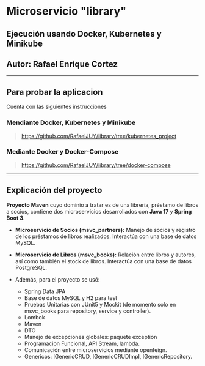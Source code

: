# Microservicio "library"
## Ejecución usando Docker, Kubernetes y Minikube

## Autor: Rafael Enrique Cortez

***
## Para probar la aplicacion
Cuenta con las siguientes instrucciones

### Mendiante Docker, Kubernetes y Minikube
> https://github.com/RafaelJUY/library/tree/kubernetes_project

### Mediante Docker y Docker-Compose
> https://github.com/RafaelJUY/library/tree/docker-compose

***
## Explicación del proyecto

**Proyecto Maven** cuyo dominio a tratar es de una librería, préstamo de libros a socios, contiene dos microservicios
desarrollados con **Java 17** y **Spring Boot 3**.
- **Microservicio de Socios (msvc_partners):** Manejo de socios y registro de los préstamos de libros realizados.
  Interactúa con una base de datos MySQL.
- **Microservicio de Libros (msvc_books):** Relación entre libros y autores, así como también el stock de libros.
  Interactúa con una base de datos PostgreSQL.


- Además, para el proyecto se usó:
  - Spring Data JPA
  - Base de datos MySQL y H2 para test
  - Pruebas Unitarias con JUnit5 y Mockit (de momento solo en msvc_books para repository, service y controller).
  - Lombok
  - Maven
  - DTO
  - Manejo de excepciones globales: paquete exception
  - Programacion Funcional, API Stream, lambda.
  - Comunicación entre microservicios mediante openfeign.
  - Genericos: IGenericCRUD, IGenericCRUDImpl, IGenericRepository.